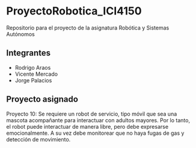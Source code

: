 # ProyectoRobotica_ICI4150
Repositorio para el proyecto de la asignatura Robótica y Sistemas Autónomos

## Integrantes
* Rodrigo Araos
* Vicente Mercado
* Jorge Palacios

## Proyecto asignado

Proyecto 10:
Se requiere un robot de servicio, tipo móvil que sea una mascota acompañante para interactuar con adultos
mayores. Por lo tanto, el robot puede interactuar de manera libre, pero debe expresarse emocionalmente. A
su vez debe monitorear que no haya fugas de gas y detección de movimiento.
